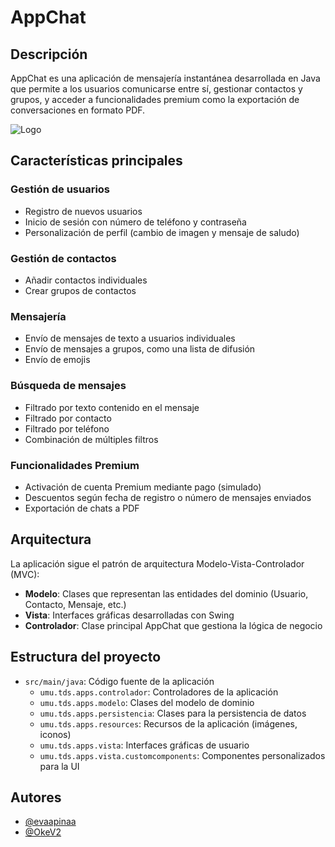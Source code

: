 # AppChat

## Descripción
AppChat es una aplicación de mensajería instantánea desarrollada en Java que permite a los usuarios comunicarse entre sí, gestionar contactos y grupos, y acceder a funcionalidades premium como la exportación de conversaciones en formato PDF.

![Logo](https://www.um.es/documents/1073494/42130150/LogosimboloUMU-positivo.png/e1f004bd-ed22-23dd-682f-ab3f1f39b435?t=1693480807647&download=true)

## Características principales

### Gestión de usuarios
- Registro de nuevos usuarios
- Inicio de sesión con número de teléfono y contraseña
- Personalización de perfil (cambio de imagen y mensaje de saludo)

### Gestión de contactos
- Añadir contactos individuales
- Crear grupos de contactos

### Mensajería
- Envío de mensajes de texto a usuarios individuales
- Envío de mensajes a grupos, como una lista de difusión
- Envío de emojis

### Búsqueda de mensajes
- Filtrado por texto contenido en el mensaje
- Filtrado por contacto
- Filtrado por teléfono
- Combinación de múltiples filtros

### Funcionalidades Premium
- Activación de cuenta Premium mediante pago (simulado)
- Descuentos según fecha de registro o número de mensajes enviados
- Exportación de chats a PDF

## Arquitectura
La aplicación sigue el patrón de arquitectura Modelo-Vista-Controlador (MVC):
- **Modelo**: Clases que representan las entidades del dominio (Usuario, Contacto, Mensaje, etc.)
- **Vista**: Interfaces gráficas desarrolladas con Swing
- **Controlador**: Clase principal AppChat que gestiona la lógica de negocio

## Estructura del proyecto
- `src/main/java`: Código fuente de la aplicación
  - `umu.tds.apps.controlador`: Controladores de la aplicación
  - `umu.tds.apps.modelo`: Clases del modelo de dominio
  - `umu.tds.apps.persistencia`: Clases para la persistencia de datos
  - `umu.tds.apps.resources`: Recursos de la aplicación (imágenes, iconos)
  - `umu.tds.apps.vista`: Interfaces gráficas de usuario
  - `umu.tds.apps.vista.customcomponents`: Componentes personalizados para la UI

## Autores
- [@evaapinaa](https://www.github.com/evaapinaa)
- [@OkeV2](https://www.github.com/OkeV2)
